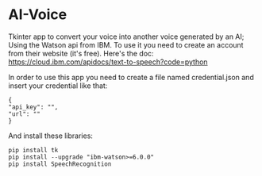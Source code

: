 # AI-Voice
Tkinter app to convert your voice into another voice generated by an AI; Using the Watson api from IBM. To use it you need to create an account from their website (it's free).
Here's the doc: https://cloud.ibm.com/apidocs/text-to-speech?code=python

In order to use this app you need to create a file named credential.json and insert your credential like that:
```
{
"api_key": "",
"url": ""
}
```
And install these libraries:
```
pip install tk
pip install --upgrade "ibm-watson>=6.0.0"
pip install SpeechRecognition
```
